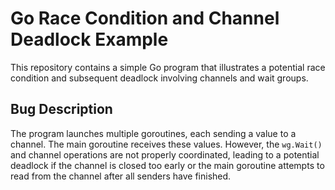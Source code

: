 # Go Race Condition and Channel Deadlock Example

This repository contains a simple Go program that illustrates a potential race condition and subsequent deadlock involving channels and wait groups.

## Bug Description
The program launches multiple goroutines, each sending a value to a channel. The main goroutine receives these values.  However, the `wg.Wait()` and channel operations are not properly coordinated, leading to a potential deadlock if the channel is closed too early or the main goroutine attempts to read from the channel after all senders have finished.